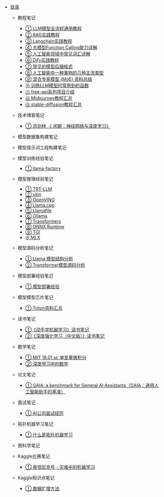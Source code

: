 * [目录](README.md)
  * 教程笔记
    * [① LLM模型全流程通用教程](教程笔记/ch01.md)
    * [② RAG实践教程](教程笔记/ch02.md)
    * [③ Langchain实践教程](教程笔记/ch03.md)
    * [④ 大模型Function Calling能力详解](教程笔记/ch04.md)
    * [⑤ 人工智能领域中常见词汇详解](教程笔记/ch05.md)
    * [⑥ Dify实践教程](教程笔记/ch06.md)
    * [⑦ 常见的模型后缀格式](教程笔记/ch07.md)
    * [⑧ 人工智能中一种事物的几种主流类型](教程笔记/ch08.md)
    * [⑨ 混合专家模型 (MoE) 资料总结](教程笔记/ch09.md)
    * [⑩ 训练LLM模型时常用到的函数](教程笔记/ch10.md)
    * [⑪ free-api系列项目介绍](教程笔记/ch11.md)
    * [⑫ Midjourney教程汇总](教程笔记/ch12.md)
    * [⑬ stable-diffusion教程汇总](教程笔记/ch13.md)
  * 技术博客笔记
    * [① 苏剑林 《 闲聊：神经网络与深度学习》](技术博客笔记/ch01.md)
  * 模型数据集构建笔记

  * 模型提示词工程构建笔记
  
  * 模型训练经验笔记
    * [① llama-factory](模型训练经验笔记/ch01.md)
  * 模型推理经验笔记
    * [① TRT-LLM](模型推理经验笔记/ch01.md)
    * [② vllm](模型推理经验笔记/ch02.md)
    * [③ OpenVINO](模型推理经验笔记/ch03.md)
    * [④ Llama.cpp](模型推理经验笔记/ch04.md)
    * [⑤ Llamafile](模型推理经验笔记/ch05.md)
    * [⑥ Ollama](模型推理经验笔记/ch06.md)
    * [⑦ Transformers](模型推理经验笔记/ch07.md)
    * [⑧ ONNX Runtime](模型推理经验笔记/ch08.md)
    * [⑨ TGI](模型推理经验笔记/ch09.md)
    * [⑩ MLX](模型推理经验笔记/ch10.md)
  * 模型源码分析笔记
    * [① Llama 模型结构分析](模型源码分析笔记/ch01.md)
    * [② Transformer模型源码分析](模型源码分析笔记/ch02.md)
  * 模型部署经验笔记
    * [① 模型部署经验](模型芯片笔记/ch01.md)
  * 模型模型芯片笔记
    * [① Triton资料汇总](模型芯片笔记/ch01.md)
  * 读书笔记
    * [①《动手学机器学习》读书笔记](读书笔记/ch01.md)
    * [②《深度强化学习（中文版）》读书笔记](读书笔记/ch02.md)
  * 数学笔记
    * [① MIT 18.01 sc  单变量微积分](数学笔记/ch01.md)
    * [② 深度学习中的数学](数学笔记/ch02.md)
  * 论文笔记
    * [① GAIA: a benchmark for General AI Assistants（GAIA：通用人工智能助手的基准） ](论文笔记/ch01.md)
  * 面试笔记
    * [① AI公司面试经历](面试笔记/ch01.md)
  * 拓扑机器学习笔记
    * [① 什么是拓扑机器学习](拓扑机器学习笔记/ch01.md)
  * 图科学笔记

  * Kaggle比赛笔记
    * [① 泰坦尼克号 - 灾难中的机器学习](Kaggle比赛笔记/ch01.md)
  * Kaggle知识点笔记
    * [① 数据扩增方法](Kaggle知识点笔记/ch01.md)